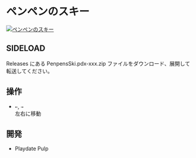 # ペンペンのスキー
[![ペンペンのスキー](http://img.youtube.com/vi/tqcyAXpqmOo/0.jpg)](https://www.youtube.com/watch?v=tqcyAXpqmOo)

## SIDELOAD
Releases にある PenpensSki.pdx-xxx.zip ファイルをダウンロード、展開して転送してください。

## 操作
- `←`, `→`<br>左右に移動

## 開発
- Playdate Pulp
